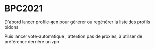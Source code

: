 # BPC2021

D'abord lancer profile-gen pour générer ou regénérer la liste des profils bidons

Puis lancer vote-automatique , attention pas de proxies, à utiliser de préférence derrière un vpn
